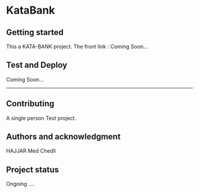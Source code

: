 # KataBank



## Getting started

This a KATA-BANK project.
The front link : Coming Soon...
## Test and Deploy

Coming Soon...
***

## Contributing
A single person Test project.

## Authors and acknowledgment
HAJJAR Med Chedli

## Project status
Ongoing ....